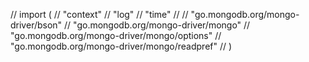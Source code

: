   // import (
  //  "context"
  //  "log"
  //  "time"
  //
  //  "go.mongodb.org/mongo-driver/bson"
  //  "go.mongodb.org/mongo-driver/mongo"
  //  "go.mongodb.org/mongo-driver/mongo/options"
  //  "go.mongodb.org/mongo-driver/mongo/readpref"
  // )
